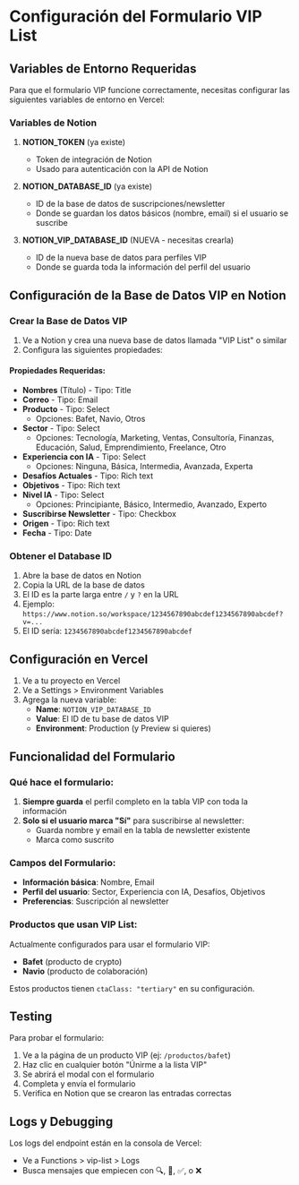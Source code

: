 # Configuración del Formulario VIP List

## Variables de Entorno Requeridas

Para que el formulario VIP funcione correctamente, necesitas configurar las siguientes variables de entorno en Vercel:

### Variables de Notion

1. **NOTION_TOKEN** (ya existe)
   - Token de integración de Notion
   - Usado para autenticación con la API de Notion

2. **NOTION_DATABASE_ID** (ya existe)
   - ID de la base de datos de suscripciones/newsletter
   - Donde se guardan los datos básicos (nombre, email) si el usuario se suscribe

3. **NOTION_VIP_DATABASE_ID** (NUEVA - necesitas crearla)
   - ID de la nueva base de datos para perfiles VIP
   - Donde se guarda toda la información del perfil del usuario

## Configuración de la Base de Datos VIP en Notion

### Crear la Base de Datos VIP

1. Ve a Notion y crea una nueva base de datos llamada "VIP List" o similar
2. Configura las siguientes propiedades:

#### Propiedades Requeridas:

- **Nombres** (Título) - Tipo: Title
- **Correo** - Tipo: Email
- **Producto** - Tipo: Select
  - Opciones: Bafet, Navio, Otros
- **Sector** - Tipo: Select
  - Opciones: Tecnología, Marketing, Ventas, Consultoría, Finanzas, Educación, Salud, Emprendimiento, Freelance, Otro
- **Experiencia con IA** - Tipo: Select
  - Opciones: Ninguna, Básica, Intermedia, Avanzada, Experta
- **Desafíos Actuales** - Tipo: Rich text
- **Objetivos** - Tipo: Rich text
- **Nivel IA** - Tipo: Select
  - Opciones: Principiante, Básico, Intermedio, Avanzado, Experto
- **Suscribirse Newsletter** - Tipo: Checkbox
- **Origen** - Tipo: Rich text
- **Fecha** - Tipo: Date

### Obtener el Database ID

1. Abre la base de datos en Notion
2. Copia la URL de la base de datos
3. El ID es la parte larga entre `/` y `?` en la URL
4. Ejemplo: `https://www.notion.so/workspace/1234567890abcdef1234567890abcdef?v=...`
5. El ID sería: `1234567890abcdef1234567890abcdef`

## Configuración en Vercel

1. Ve a tu proyecto en Vercel
2. Ve a Settings > Environment Variables
3. Agrega la nueva variable:
   - **Name**: `NOTION_VIP_DATABASE_ID`
   - **Value**: El ID de tu base de datos VIP
   - **Environment**: Production (y Preview si quieres)

## Funcionalidad del Formulario

### Qué hace el formulario:

1. **Siempre guarda** el perfil completo en la tabla VIP con toda la información
2. **Solo si el usuario marca "Sí"** para suscribirse al newsletter:
   - Guarda nombre y email en la tabla de newsletter existente
   - Marca como suscrito

### Campos del Formulario:

- **Información básica**: Nombre, Email
- **Perfil del usuario**: Sector, Experiencia con IA, Desafíos, Objetivos
- **Preferencias**: Suscripción al newsletter

### Productos que usan VIP List:

Actualmente configurados para usar el formulario VIP:
- **Bafet** (producto de crypto)
- **Navio** (producto de colaboración)

Estos productos tienen `ctaClass: "tertiary"` en su configuración.

## Testing

Para probar el formulario:

1. Ve a la página de un producto VIP (ej: `/productos/bafet`)
2. Haz clic en cualquier botón "Únirme a la lista VIP"
3. Se abrirá el modal con el formulario
4. Completa y envía el formulario
5. Verifica en Notion que se crearon las entradas correctas

## Logs y Debugging

Los logs del endpoint están en la consola de Vercel:
- Ve a Functions > vip-list > Logs
- Busca mensajes que empiecen con 🔍, 📝, ✅, o ❌
